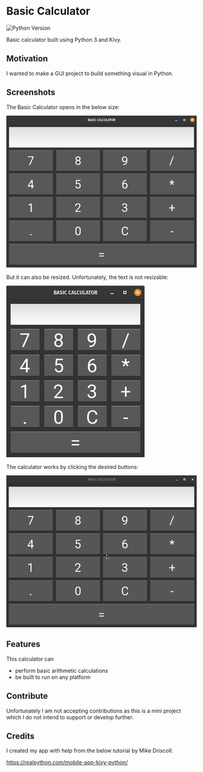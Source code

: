# Basic Calculator
![Python Version](https://img.shields.io/badge/Python-3-blue)

Basic calculator built using Python 3 and Kivy.

## Motivation
I wanted to make a GUI project to build something visual in Python.

## Screenshots
The Basic Calculator opens in the below size: 

![Full Size Basic Calculator](Screenshots/BasicCalculator.png)

But it can also be resized. Unfortunately, the text is not resizable: 

![Resizable Basic Calculator](Screenshots/BasicCalculatorResizable.png)

The calculator works by clicking the desired buttons:

![Gif of Calculator](Screenshots/BasicCalculatorInAction.gif)

## Features
This calculator can 
- perform basic arithmetic calculations
- be built to run on any platform

## Contribute
Unfortunately I am not accepting contributions as this is a mini project which I do not intend to support or develop further.

## Credits
I created my app with help from the below tutorial by Mike Driscoll:

https://realpython.com/mobile-app-kivy-python/
